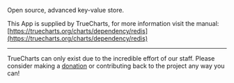 Open source, advanced key-value store.

This App is supplied by TrueCharts, for more information visit the manual: [https://truecharts.org/charts/dependency/redis](https://truecharts.org/charts/dependency/redis)

---

TrueCharts can only exist due to the incredible effort of our staff.
Please consider making a [donation](https://truecharts.org/sponsor) or contributing back to the project any way you can!
